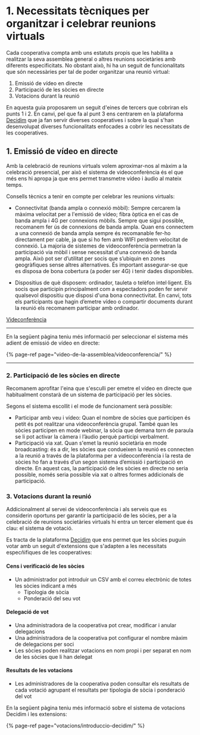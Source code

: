 # 1. Necessitats tècniques per organitzar i celebrar reunions virtuals

Cada cooperativa compta amb uns estatuts propis que les habilita a realitzar la seva assemblea general o altres reunions societàries amb diferents especificitats. No obstant això, hi ha un seguit de funcionalitats que són necessàries per tal de poder organitzar una reunió virtual:  

1. Emissió de vídeo en directe 
2. Participació de les sòcies en directe
3. Votacions durant la reunió

En aquesta guia proposarem un seguit d'eines de tercers que cobriran els punts 1 i 2. En canvi, pel que fa al punt 3 ens centrarem en la plataforma [Decidim](./#que-es-decidim) que ja fan servir diverses cooperatives i sobre la qual s'han desenvolupat diverses funcionalitats enfocades a cobrir les necessitats de les cooperatives. 

## 1. Emissió de vídeo en directe 

Amb la celebració de reunions virtuals volem aproximar-nos al màxim a la celebració presencial, per això el sistema de videoconferència és el que més ens hi apropa ja que ens permet transmetre vídeo i àudio al mateix temps.

Consells tècnics a tenir en compte per celebrar les reunions virtuals:


* Connectivitat (banda ampla o connexió mòbil): Sempre cercarem la màxima velocitat per a l'emissió de vídeo; fibra òptica en el cas de banda ampla i 4G per connexions mòbils. Sempre que sigui possible, recomanem fer ús de connexions de banda ampla.
    Quan ens connectem a una connexió de banda ampla sempre és recomanable fer-ho directament per cable, ja que si ho fem amb WIFI perdrem velocitat de connexió.
    La majoria de sistemes de videoconferència permetran la participació via mòbil i sense necessitat d'una connexió de banda ampla. Això pot ser d’utilitat per socis que s’ubiquin en zones geogràfiques sense altres alternatives. És important assegurar-se que es disposa de bona cobertura (a poder ser 4G) i tenir dades disponibles.

* Dispositius de què disposem: ordinador, tauleta o telèfon intel·ligent. Els socis que participin principalment com a espectadors poden fer servir qualsevol dispositiu que disposi d'una bona connectivitat. En canvi, tots els participants que hagin d’emetre vídeo o compartir documents durant la reunió els recomanem participar amb ordinador.


[Videconferència](video-de-la-assemblea/videoconferencia/)



----------

En la següent pàgina teniu més informació per seleccionar el sistema més adient de emissió de vídeo en directe:

{% page-ref page="video-de-la-assemblea/videoconferencia/" %}

----------

### 2. Participació de les sòcies en directe

Recomanem aprofitar l'eina que s'esculli per emetre el vídeo en directe que habitualment constarà de un sistema de participació per les sòcies. 

Segons el sistema escollit i el mode de funcionament serà possible: 

* Participar amb veu i vídeo: Quan el nombre de sòcies que participen és petit és pot realitzar una videoconferència grupal. També quan les sòcies participen en mode webinar, la sòcia que demana torn de paraula se li pot activar la càmera i l’àudio perquè participi verbalment. 
* Participació via xat. Quan s'emet la reunió societària en mode broadcasting: és a dir, les sòcies que condueixen la reunió es connecten a la reunió a través de la plataforma per a videoconferència i la resta de sòcies ho fan a través d’un segon sistema d’emissió i participació en directe. En aquest cas, la participació de les sòcies en directe no seria possible, només seria possible via xat o altres formes addicionals de participació.

### 3. Votacions durant la reunió	

Addicionalment al servei de videoconferència i als serveis que es considerin oportuns per garantir la participació de les sòcies, per a la celebració de reunions societàries virtuals hi entra un tercer element que és clau: el sistema de votació.

Es tracta de la plataforma [Decidim](./#que-es-decidim) que ens permet que les sòcies puguin votar amb un seguit d'extensions que s'adapten a les necessitats especñifiques de les cooperatives: 

#### Cens i verificació de les sòcies

* Un administrador pot introduir un CSV amb el correu electrònic de totes les sòcies indicant a més
  * Tipologia de sòcia
  * Ponderació del seu vot

#### Delegació de vot

* Una administradora de la cooperativa pot crear, modificar i anular delegacions
* Una administradora de la cooperativa pot configurar el nombre màxim de delegacions per soci
* Les sòcies poden realitzar votacions en nom propi i per separat en nom de les sòcies que li han delegat

#### Resultats de les votacions

* Les administradores de la cooperativa poden consultar els resultats de cada votació agrupant el resultats per tipologia de sòcia i ponderació del vot

En la següent pàgina teniu més informació sobre el sistema de votacions Decidim i les extensions:

{% page-ref page="votacions/introduccio-decidim/" %}





